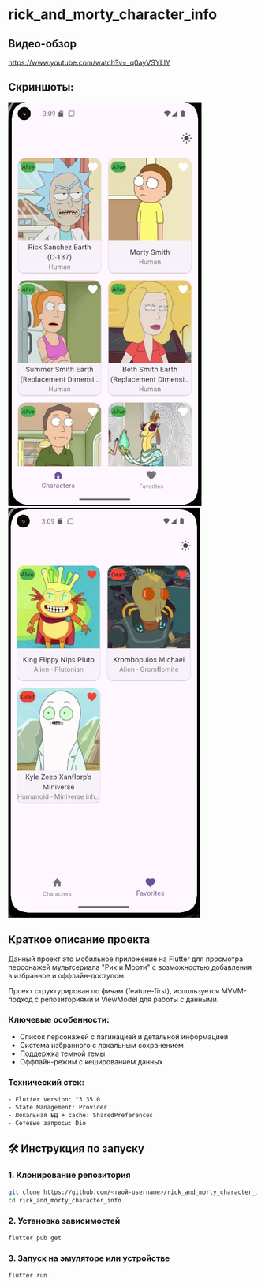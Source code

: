 # rick_and_morty_character_info

## Видео-обзор

https://www.youtube.com/watch?v=_q0ayVSYLlY

## Скриншоты:

![Первая страница](documentation/screenshots/characters_list_screen_screenshot.png)
![Вторая страница](documentation/screenshots/favorites_characters_list_screen_screenshot.png)

## Краткое описание проекта

Данный проект это мобильное приложение на Flutter для просмотра персонажей мультсериала "Рик и Морти" с возможностью добавления в избранное и оффлайн-доступом.

Проект структурирован по фичам (feature-first), используется MVVM-подход с репозиториями и ViewModel для работы с данными.

### Ключевые особенности:

- Список персонажей с пагинацией и детальной информацией
- Система избранного с локальным сохранением
- Поддержка темной темы
- Оффлайн-режим с кешированием данных

### Технический стек:

    - Flutter version: ^3.35.0
    - State Management: Provider
    - Локальная БД + cache: SharedPreferences
    - Сетевые запросы: Dio

## 🛠 Инструкция по запуску

### 1. Клонирование репозитория

```bash
git clone https://github.com/<твой-username>/rick_and_morty_character_info.git
cd rick_and_morty_character_info
```

### 2. Установка зависимостей

```bash
flutter pub get
```

### 3. Запуск на эмуляторе или устройстве

```bash
flutter run
```
